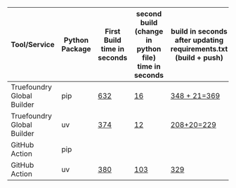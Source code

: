 | Tool/Service              | Python Package | First Build time in seconds                 | second build (change in python file) time in seconds          | build in seconds after updating requirements.txt (build + push) | was docker file cached |
|---------------------------|----------------|---------------------------------------------|----------------------------------------|---------------------------|---------
| Truefoundry Global Builder | pip           | [632](https://internal.truefoundry.cloud/deployments/cm3dyzu1xjwcw01w98sesga4d?tab=deployments&logs=cm3dyzu24jwcx01w9cd6pcabf)      |  [16](https://internal.truefoundry.cloud/deployments/cm3dyzu1xjwcw01w98sesga4d?tab=deployments&logs=cm3e1h6pqnr9001vugb0h3zqb) | [348 + 21=369](https://internal.devtest.truefoundry.tech/deployments/cm3ebuxdh0eea01ux6wi66zu0?tab=deployments&logs=cm3ehaiav0bai01pvhwqd69wh) | yes
| Truefoundry Global Builder | uv            | [374](https://internal.truefoundry.cloud/deployments/cm3dz14itm36101vubcqghdi0?tab=deployments&logs=cm3dz14izm36201vu5u08hdxz)     |    [12](https://internal.truefoundry.cloud/deployments/cm3dz14itm36101vubcqghdi0?tab=deployments&logs=cm3e1heznnrcn01vu0k62999c)   | [208+20=229](https://internal.devtest.truefoundry.tech/deployments/cm3ebln930do201ux9nqe3p5w?tab=deployments&logs=cm3eh2zmy0aqc01pv2d4ieylb) | yes                      | 
| GitHub Action              | pip            |       | | 
| GitHub Action              | uv            | [380](https://github.com/truefoundry/docker-build-test/actions/runs/11791403012/job/32843362473)      | [103](https://github.com/truefoundry/docker-build-test/actions/runs/11791561588/job/32843775583) | [329](https://github.com/truefoundry/docker-build-test/actions/runs/11792496109/job/32846253626)

